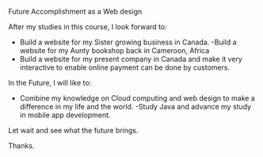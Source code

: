 Future Accomplishment as a Web design 

After my studies in this course, I look forward to:

- Build a website for my Sister growing business in Canada.
-Build a website for my Aunty bookshop back in Cameroon, Africa
- Build a website for my present company in Canada and make it very interactive to enable online payment can be done by customers.


In the Future, I will like to:
- Combine my knowledge on Cloud computing and web design to make  a difference in my life and the world.
-Study Java and advance my study in mobile app development.

Let wait and see what the future brings.

Thanks.